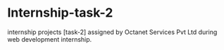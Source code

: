 # Internship-task-2
internship projects [task-2] assigned by Octanet Services Pvt Ltd during web development internship.
